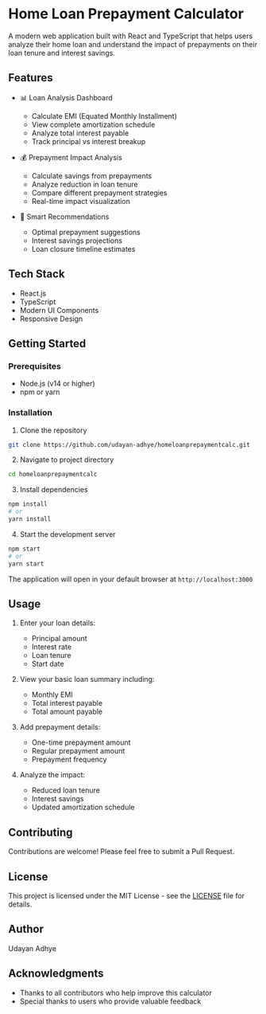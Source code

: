 # Home Loan Prepayment Calculator

A modern web application built with React and TypeScript that helps users analyze their home loan and understand the impact of prepayments on their loan tenure and interest savings.

## Features

- 📊 Loan Analysis Dashboard
  - Calculate EMI (Equated Monthly Installment)
  - View complete amortization schedule
  - Analyze total interest payable
  - Track principal vs interest breakup

- 💰 Prepayment Impact Analysis
  - Calculate savings from prepayments
  - Analyze reduction in loan tenure
  - Compare different prepayment strategies
  - Real-time impact visualization

- 🎯 Smart Recommendations
  - Optimal prepayment suggestions
  - Interest savings projections
  - Loan closure timeline estimates

## Tech Stack

- React.js
- TypeScript
- Modern UI Components
- Responsive Design

## Getting Started

### Prerequisites

- Node.js (v14 or higher)
- npm or yarn

### Installation

1. Clone the repository
```bash
git clone https://github.com/udayan-adhye/homeloanprepaymentcalc.git
```

2. Navigate to project directory
```bash
cd homeloanprepaymentcalc
```

3. Install dependencies
```bash
npm install
# or
yarn install
```

4. Start the development server
```bash
npm start
# or
yarn start
```

The application will open in your default browser at `http://localhost:3000`

## Usage

1. Enter your loan details:
   - Principal amount
   - Interest rate
   - Loan tenure
   - Start date

2. View your basic loan summary including:
   - Monthly EMI
   - Total interest payable
   - Total amount payable

3. Add prepayment details:
   - One-time prepayment amount
   - Regular prepayment amount
   - Prepayment frequency

4. Analyze the impact:
   - Reduced loan tenure
   - Interest savings
   - Updated amortization schedule

## Contributing

Contributions are welcome! Please feel free to submit a Pull Request.

## License

This project is licensed under the MIT License - see the [LICENSE](LICENSE) file for details.

## Author

Udayan Adhye

## Acknowledgments

- Thanks to all contributors who help improve this calculator
- Special thanks to users who provide valuable feedback 